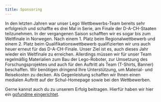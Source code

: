 ```yaml
---
title: Sponsoring
---
```


In den letzten Jahren war unser Lego Wettbewerbs-Team bereits sehr erfolgreich und
schaffte es drei Mal in Serie, am Finale der D-A-CH-Staaten teilzunehmen.
In der vergangenen Saison schafften wir es sogar bis zum Weltfinale in Norwegen. Nach
einem 1. Platz beim Regionalwettbewerb und einem 2. Platz beim Qualifikationswettbewerb qualifizierten wir uns auch heuer erneut für das
D-A-CH-Finale. Unser Ziel ist es, auch dieses Jahr wieder ein Weltfinale zu erreichen.
Allerdings müssen wir für unser Team regelmäßig Materialien zum Bau der
Lego-Roboter, zur Umsetzung des Forschungsprojektes und auch für den
Auftritt als Team (T-Shirts, Banner) beschaffen. Wir benötigen dringend Ihre
Unterstützung, um Material- und Reisekosten zu decken.
Als Gegenleistung schaffen wir Ihnen einen medialen Auftritt auf der
Schul-Homepage sowie bei den Wettbewerben.

Gerne kannst auch du zu unserem Erfolg beitragen. Hierfür haben wir hier ein [gofundme eingerichtet](https://gofund.me/36289d14).
